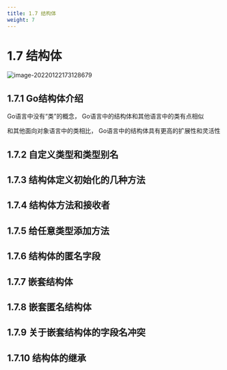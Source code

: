 ```yaml
---
title: 1.7 结构体
weight: 7
---
```


# 1.7 结构体

![image-20220122173128679](https://gitee.com/fidjiw/images/raw/master/img/image-20220122173128679.png)



## 1.7.1 Go结构体介绍

Go语言中没有“类”的概念， Go语言中的结构体和其他语言中的类有点相似

和其他面向对象语言中的类相比， Go语言中的结构体具有更高的扩展性和灵活性



## 1.7.2 自定义类型和类型别名  

## 1.7.3 结构体定义初始化的几种方法  

## 1.7.4 结构体方法和接收者  

## 1.7.5 给任意类型添加方法  

## 1.7.6 结构体的匿名字段  

## 1.7.7 嵌套结构体  

## 1.7.8 嵌套匿名结构体  

## 1.7.9 关于嵌套结构体的字段名冲突  

## 1.7.10 结构体的继承  



